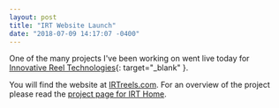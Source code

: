 ```yaml
---
layout: post
title: "IRT Website Launch"
date: "2018-07-09 14:17:07 -0400"
---
```


One of the many projects I've been working on went live today for [Innovative Reel Technologies](https://irtreels.com/){: target="_blank" }.

You will find the website at [IRTreels.com](https://irtreels.com/). For an overview of the project please read the [project page for IRT Home](/projects/solar-flair). 
